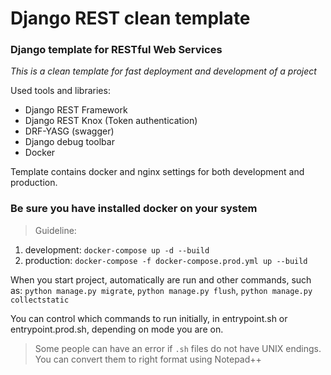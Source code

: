 # Django REST clean template
### Django template for RESTful Web Services

*This is a clean template for fast deployment and development of a project*

Used tools and libraries:
- Django REST Framework
- Django REST Knox (Token authentication)
- DRF-YASG (swagger)
- Django debug toolbar
- Docker

Template contains docker and nginx settings for both development and production.

### Be sure you have installed docker on your system

> Guideline:
1. development: `docker-compose up -d --build` 
2. production:  `docker-compose -f docker-compose.prod.yml up --build`

When you start project, automatically are run and other commands, such as:
`python manage.py migrate`, `python manage.py flush`, `python manage.py collectstatic`

You can control which commands to run initially, in entrypoint.sh or entrypoint.prod.sh, depending on mode you are on.

> Some people can have an error if `.sh` files do not have UNIX endings. You can
>convert them to right format using Notepad++
